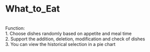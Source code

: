# What_to_Eat
<br>Function: 
<br>1. Choose dishes randomly based on appetite and meal time 
<br>2. Support the addition, deletion, modification and check of dishes 
<br>3. You can view the historical selection in a pie chart
